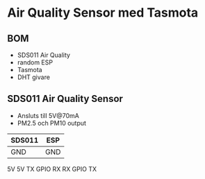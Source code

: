 # Air Quality Sensor med Tasmota

## BOM

* SDS011 Air Quality
* random ESP
* Tasmota
* DHT givare

## SDS011 Air Quality Sensor

* Ansluts till 5V@70mA
* PM2.5 och PM10 output

SDS011 | ESP
--|--
GND	| GND
5V	5V
TX	GPIO RX
RX	GPIO TX
